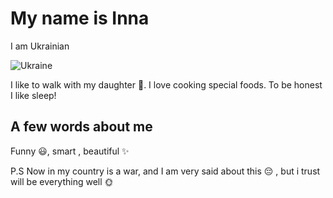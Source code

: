 # My name is Inna

I am Ukrainian

![Ukraine](https://st2.depositphotos.com/5060145/7635/v/450/depositphotos_76353691-stock-illustration-large-watercolor-heart-i-love.jpg?forcejpeg=true)

I like to walk with my daughter :girl:. I love cooking special foods. To be
honest I like sleep!

## A few words about me

Funny :smiley:, smart , beautiful :sparkles:

P.S Now in my country is a war, and I am very said about this :pensive: , but i
trust will be everything well :sun_with_face:
